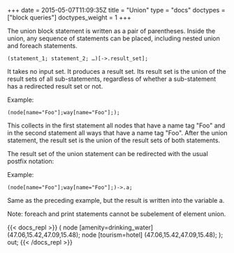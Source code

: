 +++
date = 2015-05-07T11:09:35Z
title = "Union"
type = "docs"
doctypes = ["block queries"]
doctypes_weight = 1
+++

The union block statement is written as a pair of parentheses. Inside the union, any sequence of statements can be placed, including nested union and foreach statements.

    (statement_1; statement_2; …)[->.result_set];

It takes no input set. It produces a result set. Its result set is the union of the result sets of all sub-statements, regardless of whether a sub-statement has a redirected result set or not.

Example:

    (node[name="Foo"];way[name="Foo"];);

This collects in the first statement all nodes that have a name tag "Foo" and in the second statement all ways that have a name tag "Foo". After the union statement, the result set is the union of the result sets of both statements.

The result set of the union statement can be redirected with the usual postfix notation:

Example:

    (node[name="Foo"];way[name="Foo"];)->.a;

Same as the preceding example, but the result is written into the variable a.

Note: foreach and print statements cannot be subelement of element union.

{{< docs_repl >}}
(
node
  [amenity=drinking_water]
  (47.06,15.42,47.09,15.48);
node
  [tourism=hotel]
  (47.06,15.42,47.09,15.48);
);
out;
{{< /docs_repl >}}
